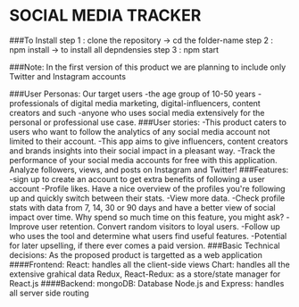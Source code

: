 # SOCIAL MEDIA TRACKER
###To Install
step 1 : clone the repository -> cd the folder-name
step 2 : npm install -> to install all depndensies
step 3 : npm start

###Note: 
In the first version of this product we are planning to include only Twitter and Instagram accounts

###User Personas:
Our target users
-the age group of 10-50 years
-professionals of digital media marketing, digital-influencers, content creators and such
-anyone who uses social media extensively for the personal or professional use case.
###User stories:
-This product caters to users who want to follow the analytics of any social media account not limited to their account.
-This app aims to give influencers, content creators and brands insights into their social impact in a pleasant way.
-Track the performance of your social media accounts for free with this application. Analyze followers, views, and posts on Instagram and Twitter!
###Features:
-sign up to create an account to get extra benefits of following a user account
-Profile likes. Have a nice overview of the profiles you're following up and quickly switch between their stats.
-View more data.
-Check profile stats with data from 7, 14, 30 or 90 days and have a better view of social impact over time.
Why spend so much time on this feature, you might ask?
-Improve user retention. Convert random visitors to loyal users.
-Follow up who uses the tool and determine what users find useful features.
-Potential for later upselling, if there ever comes a paid version.
###Basic Technical decisions:
As the proposed product is targetted as a web application
####Frontend:
React: handles all the client-side views
Chart: handles all the extensive grahical data
Redux, React-Redux: as a store/state manager for React.js
####Backend:
mongoDB: Database
Node.js and Express: handles all server side routing
